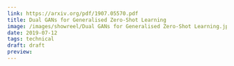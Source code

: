 ```yaml
---
link: https://arxiv.org/pdf/1907.05570.pdf
title: Dual GANs for Generalised Zero-Shot Learning
image: /images/showreel/Dual GANs for Generalised Zero-Shot Learning.jpg
date: 2019-07-12
tags: technical
draft: draft
preview:
---
```



